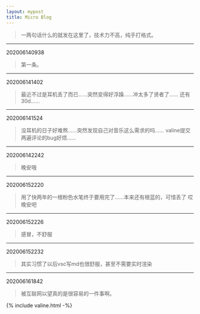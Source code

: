 ```yaml
---
layout: mypost
title: Micro Blog
---
```


> 一两句话什么的就发在这里了，技术力不高，纯手打格式。

---
202006140938

> 第一条。

---

202006141402

> 最近不过是耳机丢了而已……突然变得好浮躁……冲太多了贤者了……
> 还有30d……

---

202006141524

> 没耳机的日子好难熬……突然发现自己对音乐这么需求的吗……
> valine提交两遍评论的bug好烦……

---

202006142242

> 晚安哦

---

202006152220

> 用了快两年的一根粉色水笔终于要用完了……本来还有根蓝的，可惜丢了
> 哎
> 晚安吧

---

202006152226

> 感冒，不舒服

---

202006152232

> 其实习惯了以后vsc写md也很舒服，甚至不需要实时渲染

---

202006161842

> 被互联网以望真的是很容易的一件事啊。

{% include valine.html -%}